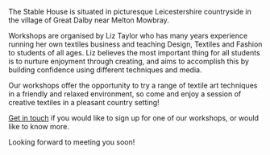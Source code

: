 The Stable House is situated in picturesque Leicestershire countryside in the village of Great Dalby near Melton Mowbray.

Workshops are organised by Liz Taylor who has many years experience running her own textiles business and teaching Design, Textiles and Fashion to students of all ages. Liz believes the most important thing for all students is to nurture enjoyment through creating, and aims to accomplish this by building confidence using different techniques and media.

Our workshops offer the opportunity to try a range of textile art techniques in a friendly and relaxed environment, so come and enjoy a session of creative textiles in a pleasant country setting!

[Get in touch](/contact) if you would like to sign up for one of our workshops, or would like to know more.

Looking forward to meeting you soon!

